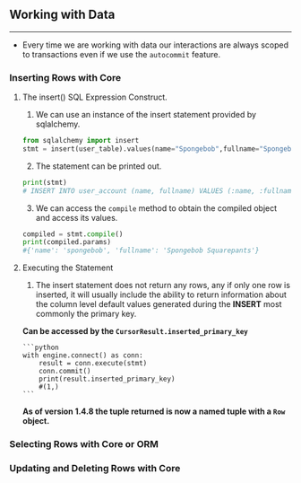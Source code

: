 ## Working with Data

---

- Every time we are working with data our interactions are always scoped to transactions even if we use the `autocommit` feature.

### Inserting Rows with Core

1.  The insert() SQL Expression Construct.

    1. We can use an instance of the insert statement provided by sqlalchemy.

    ```python
    from sqlalchemy import insert
    stmt = insert(user_table).values(name="Spongebob",fullname="Spongebob Squarepants")
    ```

    2. The statement can be printed out.

    ```python
    print(stmt)
    # INSERT INTO user_account (name, fullname) VALUES (:name, :fullname)
    ```

    3. We can access the `compile` method to obtain the compiled object and access its values.

    ```python
    compiled = stmt.compile()
    print(compiled.params)
    #{'name': 'spongebob', 'fullname': 'Spongebob Squarepants'}
    ```

2.  Executing the Statement

    1. The insert statement does not return any rows, any if only one row is inserted, it will usually include the ability to return information about the column level default values generated during the **INSERT** most commonly the primary key.

    **Can be accessed by the `CursorResult.inserted_primary_key`**

        ```python
        with engine.connect() as conn:
            result = conn.execute(stmt)
            conn.commit()
            print(result.inserted_primary_key)
            #(1,)
        ```

    **As of version 1.4.8 the tuple returned is now a named tuple with a `Row` object.**

### Selecting Rows with Core or ORM

### Updating and Deleting Rows with Core
